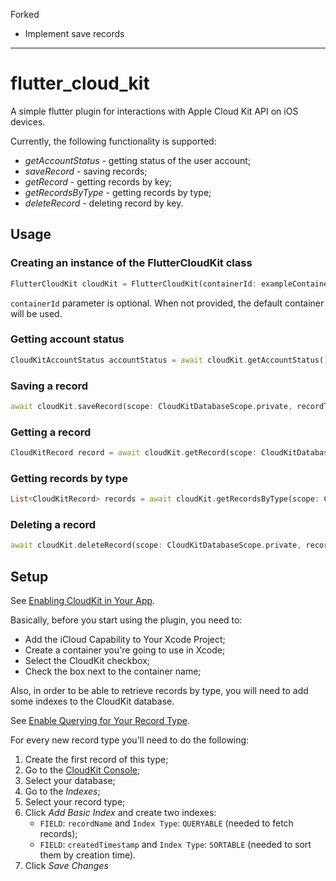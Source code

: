 Forked
- Implement save records

---

# flutter_cloud_kit

A simple flutter plugin for interactions with Apple Cloud Kit API on iOS devices.

Currently, the following functionality is supported:
- *getAccountStatus* - getting status of the user account;
- *saveRecord* - saving records;
- *getRecord* - getting records by key;
- *getRecordsByType* - getting records by type;
- *deleteRecord* - deleting record by key.

## Usage

### Creating an  instance of the FlutterCloudKit class
```dart
FlutterCloudKit cloudKit = FlutterCloudKit(containerId: exampleContainerId);
```

`containerId` parameter is optional. When not provided, the default container will be used.

### Getting account status
```dart
CloudKitAccountStatus accountStatus = await cloudKit.getAccountStatus();
```

### Saving a record
```dart
await cloudKit.saveRecord(scope: CloudKitDatabaseScope.private, recordType: exampleRecordType, record: {'fieldName': 'fieldValue'}, recordName: 'RecordName');
```

### Getting a record
```dart
CloudKitRecord record = await cloudKit.getRecord(scope: CloudKitDatabaseScope.private, recordName: 'RecordName');
```

### Getting records by type
```dart
List<CloudKitRecord> records = await cloudKit.getRecordsByType(scope: CloudKitDatabaseScope.private, recordType: exampleRecordType);
```

### Deleting a record
```dart
await cloudKit.deleteRecord(scope: CloudKitDatabaseScope.private, recordName: 'RecordName');
```

## Setup
See [Enabling CloudKit in Your App](https://developer.apple.com/documentation/cloudkit/enabling_cloudkit_in_your_app).

Basically, before you start using the plugin, you need to:
- Add the iCloud Capability to Your Xcode Project;
- Create a container you're going to use in Xcode;
- Select the CloudKit checkbox;
- Check the box next to the container name;

Also, in order to be able to retrieve records by type, you will need to add some indexes to the CloudKit database.

See [Enable Querying for Your Record Type](https://developer.apple.com/documentation/cloudkit/managing_icloud_containers_with_the_cloudkit_database_app/inspecting_and_editing_an_icloud_container_s_schema#3404860).

For every new record type you'll need to do the following:
1. Create the first record of this type;
2. Go to the [CloudKit Console](https://icloud.developer.apple.com/dashboard/);
3. Select your database;
4. Go to the *Indexes*;
5. Select your record type;
6. Click *Add Basic Index* and create two indexes:
   * `FIELD`: `recordName` and `Index Type`: `QUERYABLE` (needed to fetch records);
   * `FIELD`: `createdTimestamp` and `Index Type`: `SORTABLE` (needed to sort them by creation time).
7. Click *Save Changes*

